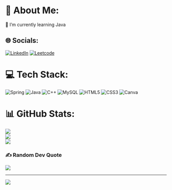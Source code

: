 # 💫 About Me:
🌱 I’m currently learning Java


## 🌐 Socials:
[![LinkedIn](https://img.shields.io/badge/LinkedIn-%230077B5.svg?logo=linkedin&logoColor=white)](https://linkedin.com/in/https://www.linkedin.com/in/srihar-viruma-m/) 
[![Leetcode](https://img.shields.io/badge/Leetcode-%23ffa116.svg?logo=linkedin&logoColor=white)](https://leetcode.com/u/sriharviruma_m/) 

# 💻 Tech Stack:
![Spring](https://img.shields.io/badge/spring-%236DB33F.svg?style=for-the-badge&logo=spring&logoColor=white)
![Java](https://img.shields.io/badge/java-%23ED8B00.svg?style=for-the-badge&logo=openjdk&logoColor=white)
![C++](https://img.shields.io/badge/c++-%2300599C.svg?style=for-the-badge&logo=c%2B%2B&logoColor=white)
![MySQL](https://img.shields.io/badge/mysql-%2300000f.svg?style=for-the-badge&logo=mysql&logoColor=white) 
![HTML5](https://img.shields.io/badge/html5-%23E34F26.svg?style=for-the-badge&logo=html5&logoColor=white)
![CSS3](https://img.shields.io/badge/css3-%231572B6.svg?style=for-the-badge&logo=css3&logoColor=white)
![Canva](https://img.shields.io/badge/Canva-%2300C4CC.svg?style=for-the-badge&logo=Canva&logoColor=white)
# 📊 GitHub Stats:
![](https://github-readme-stats.vercel.app/api?username=SriharViruma&theme=radical&hide_border=true&include_all_commits=true&count_private=true)<br/>
![](https://github-readme-streak-stats.herokuapp.com/?user=SriharViruma&theme=radical&hide_border=true)<br/>
![](https://github-readme-stats.vercel.app/api/top-langs/?username=SriharViruma&theme=radical&hide_border=true&include_all_commits=true&count_private=true&layout=compact)

### ✍️ Random Dev Quote
![](https://quotes-github-readme.vercel.app/api?type=horizontal&theme=dark)

---
[![](https://visitcount.itsvg.in/api?id=SriharViruma&icon=5&color=3)](https://visitcount.itsvg.in)

<!-- Proudly created with GPRM ( https://gprm.itsvg.in ) -->
